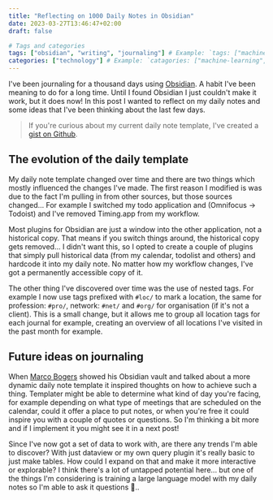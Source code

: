 ```yaml
---
title: "Reflecting on 1000 Daily Notes in Obsidian"
date: 2023-03-27T13:46:47+02:00
draft: false

# Tags and categories
tags: ["obsidian", "writing", "journaling"] # Example: `tags: ["machine-learning", "deep-learning"]`
categories: ["technology"] # Example: `catagories: ["machine-learning", "deep-learning"]`
---
```

I've been journaling for a thousand days using [Obsidian](https://obsidian.md). A habit I've been meaning to do for a long time. Until I found Obsidian I just couldn't make it work, but it does now! In this post I wanted to reflect on my daily notes and some ideas that I've been thinking about the last few days.

> If you're curious about my current daily note template, I've created a [gist on Github](https://gist.github.com/jplattel/2728178ea89224acff91349c97d1b29b).

## The evolution of the daily template
My daily note template changed over time and there are two things which mostly influenced the changes I've made. The first reason I modified is was due to the fact I'm pulling in from other sources, but those sources changed... For example I switched my todo application and (Omnifocus -> Todoist) and I've removed Timing.app from my workflow. 

Most plugins for Obsidian are just a window into the other application, not a historical copy. That means if you switch things around, the historical copy gets removed... I didn't want this, so I opted to create a couple of plugins that simply pull historical data (from my calendar, todolist and others) and hardcode it into my daily note. No matter how my workflow changes, I've got a permanently accessible copy of it. 

The other thing I've discovered over time was the use of nested tags. For example I now use tags prefixed with  `#loc/` to mark a location, the same for profession: `#pro/`, network: `#net/` and `#org/` for organisation (if it's not a client). This is a small change, but it allows me to group all location tags for each journal for example, creating an overview of all locations I've visited in the past month for example. 

## Future ideas on journaling 
When [Marco Bogers](https://www.workinflow.nl/) showed his Obsidian vault and talked about a more dynamic daily note template it inspired thoughts on how to achieve such a thing. Templater might be able to determine what kind of day you're facing, for example depending on what type of meetings that are scheduled on the calendar, could it offer a place to put notes, or when you're free it could inspire you with a couple of quotes or questions. So I'm thinking a bit more and if I implement it you might see it in a next post!

Since I've now got a set of data to work with, are there any trends I'm able to discover? With just dataview or my own query plugin it's really basic to just make tables. How could I expand on that and make it more interactive or explorable? I think there's a lot of untapped potential here... but one of the things I'm considering is training a large language model with my daily notes so I'm able to ask it questions 🤖.. 


